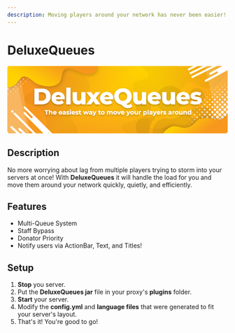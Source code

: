 ```yaml
---
description: Moving players around your network has never been easier!
---
```


# DeluxeQueues

![](../../.gitbook/assets/dq.png)

## Description

No more worrying about lag from multiple players trying to storm into your servers at once! With **DeluxeQueues** it will handle the load for you and move them around your network quickly, quietly, and efficiently.

## Features

* Multi-Queue System
* Staff Bypass
* Donator Priority
* Notify users via ActionBar, Text, and Titles!

## Setup

1. **Stop** you server.
2. Put the **DeluxeQueues jar** file in your proxy's **plugins** folder.
3. **Start** your server.
4. Modify the **config.yml** and **language files** that were generated to fit your server's layout.
5. That's it! You're good to go!

